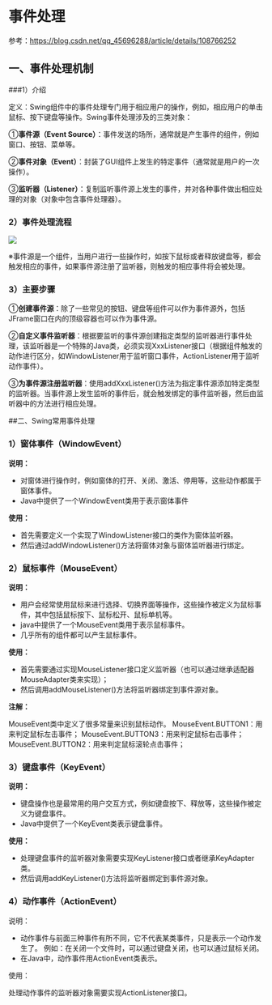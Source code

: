 # 事件处理

参考：<https://blog.csdn.net/qq_45696288/article/details/108766252>



## 一、事件处理机制

###1）介绍

定义：Swing组件中的事件处理专门用于相应用户的操作，例如，相应用户的单击鼠标、按下键盘等操作。Swing事件处理涉及的三类对象：

①**事件源（Event Source）**：事件发送的场所，通常就是产生事件的组件，例如窗口、按钮、菜单等。

②**事件对象（Event）**：封装了GUI组件上发生的特定事件（通常就是用户的一次操作）。

③**监听器（Listener）**：复制监听事件源上发生的事件，并对各种事件做出相应处理的对象（对象中包含事件处理器）。



### 2）事件处理流程

![](https://img-blog.csdnimg.cn/20200924090407440.png?x-oss-process=image/watermark,type_ZmFuZ3poZW5naGVpdGk,shadow_10,text_aHR0cHM6Ly9ibG9nLmNzZG4ubmV0L3FxXzQ1Njk2Mjg4,size_16,color_FFFFFF,t_70#pic_center)

※事件源是一个组件，当用户进行一些操作时，如按下鼠标或者释放键盘等，都会触发相应的事件，如果事件源注册了监听器，则触发的相应事件将会被处理。



### 3）主要步骤

①**创建事件源**：除了一些常见的按钮、键盘等组件可以作为事件源外，包括JFrame窗口在内的顶级容器也可以作为事件源。

②**自定义事件监听器**：根据要监听的事件源创建指定类型的监听器进行事件处理，该监听器是一个特殊的Java类，必须实现XxxListener接口（根据组件触发的动作进行区分，如WindowListener用于监听窗口事件，ActionListener用于监听动作事件）。

③**为事件源注册监听器**：使用addXxxListener()方法为指定事件源添加特定类型的监听器。当事件源上发生监听的事件后，就会触发绑定的事件监听器，然后由监听器中的方法进行相应处理。





##二、Swing常用事件处理

### 1）窗体事件（WindowEvent）

**说明：**

* 对窗体进行操作时，例如窗体的打开、关闭、激活、停用等，这些动作都属于窗体事件。
* Java中提供了一个WindowEvent类用于表示窗体事件

**使用：**

* 首先需要定义一个实现了WindowListener接口的类作为窗体监听器。
* 然后通过addWindowListener()方法将窗体对象与窗体监听器进行绑定。



### 2）鼠标事件（MouseEvent）

**说明：**

* 用户会经常使用鼠标来进行选择、切换界面等操作，这些操作被定义为鼠标事件，其中包括鼠标按下、鼠标松开、鼠标单机等。
* java中提供了一个MouseEvent类用于表示鼠标事件。
* 几乎所有的组件都可以产生鼠标事件。

**使用：**

* 首先需要通过实现MouseListener接口定义监听器（也可以通过继承适配器MouseAdapter类来实现）；
* 然后调用addMouseListener()方法将监听器绑定到事件源对象。

**注解：**

MouseEvent类中定义了很多常量来识别鼠标动作。
 MouseEvent.BUTTON1：用来判定鼠标左击事件；
 MouseEvent.BUTTON3：用来判定鼠标右击事件；
 MouseEvent.BUTTON2：用来判定鼠标滚轮点击事件；



### 3）键盘事件（KeyEvent）

**说明：**

* 键盘操作也是最常用的用户交互方式，例如键盘按下、释放等，这些操作被定义为键盘事件。
* Java中提供了一个KeyEvent类表示键盘事件。

**使用：**

* 处理键盘事件的监听器对象需要实现KeyListener接口或者继承KeyAdapter类。
* 然后调用addKeyListener()方法将监听器绑定到事件源对象。



### 4）动作事件（ActionEvent）

说明：

* 动作事件与前面三种事件有所不同，它不代表某类事件，只是表示一个动作发生了。  例如：在关闭一个文件时，可以通过键盘关闭，也可以通过鼠标关闭。
* 在Java中，动作事件用ActionEvent类表示。

使用：

处理动作事件的监听器对象需要实现ActionListener接口。

























